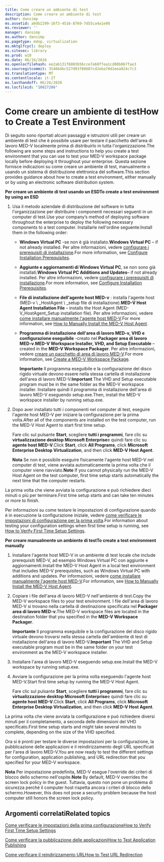 ```yaml
---
title: Come creare un ambiente di test
description: Come creare un ambiente di test
author: dansimp
ms.assetid: a0db2299-16f3-4516-8769-7d55ca4a1e98
ms.reviewer: ''
manager: dansimp
ms.author: dansimp
ms.pagetype: mdop, virtualization
ms.mktglfcycl: deploy
ms.sitesec: library
ms.prod: w10
ms.date: 06/16/2016
ms.openlocfilehash: ee2ab131f6003b56cce7a60ffea1cd00b067fae3
ms.sourcegitcommit: 354664bc527d93f80687cd2eba70d1eea024c7c3
ms.translationtype: MT
ms.contentlocale: it-IT
ms.lasthandoff: 06/26/2020
ms.locfileid: "10827286"
---
```

# <span data-ttu-id="5d5e4-103">Come creare un ambiente di test</span><span class="sxs-lookup"><span data-stu-id="5d5e4-103">How to Create a Test Environment</span></span>


<span data-ttu-id="5d5e4-104">Di seguito sono riportati alcuni passaggi e istruzioni utili per creare un ambiente di test che è possibile usare per testare il pacchetto dell'area di lavoro MED-V localmente prima di distribuirlo in tutta l'organizzazione.</span><span class="sxs-lookup"><span data-stu-id="5d5e4-104">The following are some steps and instructions to help you create a test environment that you can use to test your MED-V workspace package locally before deploying it throughout your enterprise.</span></span> <span data-ttu-id="5d5e4-105">Questa sezione fornisce indicazioni su come creare un ambiente di test, manualmente o usando un sistema di distribuzione elettronica del software.</span><span class="sxs-lookup"><span data-stu-id="5d5e4-105">This section provides guidance about how to create a test environment, either manually or by using an electronic software distribution system.</span></span>

**<span data-ttu-id="5d5e4-106">Per creare un ambiente di test usando un ESD</span><span class="sxs-lookup"><span data-stu-id="5d5e4-106">To create a test environment by using an ESD</span></span>**

1.  <span data-ttu-id="5d5e4-107">Usa il metodo aziendale di distribuzione del software in tutta l'organizzazione per distribuire i componenti necessari seguenti in un computer di test.</span><span class="sxs-lookup"><span data-stu-id="5d5e4-107">Use your company’s method of deploying software throughout the enterprise to deploy the following necessary components to a test computer.</span></span> <span data-ttu-id="5d5e4-108">Installarle nell'ordine seguente:</span><span class="sxs-lookup"><span data-stu-id="5d5e4-108">Install them in the following order:</span></span>

    -   <span data-ttu-id="5d5e4-109">**Windows Virtual PC** -se non è già installato.</span><span class="sxs-lookup"><span data-stu-id="5d5e4-109">**Windows Virtual PC** – if not already installed.</span></span> <span data-ttu-id="5d5e4-110">Per altre informazioni, vedere [configurare i prerequisiti di installazione](configure-installation-prerequisites.md).</span><span class="sxs-lookup"><span data-stu-id="5d5e4-110">For more information, see [Configure Installation Prerequisites](configure-installation-prerequisites.md).</span></span>

    -   <span data-ttu-id="5d5e4-111">**Aggiunte e aggiornamenti di Windows Virtual PC**, se non sono già installati.</span><span class="sxs-lookup"><span data-stu-id="5d5e4-111">**Windows Virtual PC Additions and Updates**– if not already installed.</span></span> <span data-ttu-id="5d5e4-112">Per altre informazioni, vedere [configurare i prerequisiti di installazione](configure-installation-prerequisites.md).</span><span class="sxs-lookup"><span data-stu-id="5d5e4-112">For more information, see [Configure Installation Prerequisites](configure-installation-prerequisites.md).</span></span>

    -   <span data-ttu-id="5d5e4-113">**File di installazione dell'agente host MED-v** : installa l'agente host (MED-v \ _HostAgent \ _setup file di installazione).</span><span class="sxs-lookup"><span data-stu-id="5d5e4-113">**MED-V Host Agent Installation File** – installs the Host Agent (MED-V\_HostAgent\_Setup installation file).</span></span> <span data-ttu-id="5d5e4-114">Per altre informazioni, vedere [come installare manualmente l'agente host MED-V](how-to-manually-install-the-med-v-host-agent.md).</span><span class="sxs-lookup"><span data-stu-id="5d5e4-114">For more information, see [How to Manually Install the MED-V Host Agent](how-to-manually-install-the-med-v-host-agent.md).</span></span>

    -   <span data-ttu-id="5d5e4-115">**Programma di installazione dell'area di lavoro MED-v, VHD e configurazione eseguibile** -creato nel **Packager area di lavoro MED-v**.</span><span class="sxs-lookup"><span data-stu-id="5d5e4-115">**MED-V Workspace Installer, VHD, and Setup Executable** – created in the **MED-V Workspace Packager**.</span></span> <span data-ttu-id="5d5e4-116">Per altre informazioni, vedere [creare un pacchetto di area di lavoro MED-V](create-a-med-v-workspace-package.md).</span><span class="sxs-lookup"><span data-stu-id="5d5e4-116">For more information, see [Create a MED-V Workspace Package](create-a-med-v-workspace-package.md).</span></span>

        <span data-ttu-id="5d5e4-117">**Importante**  Il programma eseguibile e la configurazione del disco rigido virtuale devono essere nella stessa cartella di installazione dell'area di lavoro MED-V.</span><span class="sxs-lookup"><span data-stu-id="5d5e4-117">**Important** The VHD and Setup executable program must be in the same folder as the MED-V workspace installer.</span></span> <span data-ttu-id="5d5e4-118">Installare quindi il programma di installazione dell'area di lavoro MED-V eseguendo setup.exe.</span><span class="sxs-lookup"><span data-stu-id="5d5e4-118">Then, install the MED-V workspace installer by running setup.exe.</span></span>

         

2.  <span data-ttu-id="5d5e4-119">Dopo aver installato tutti i componenti nel computer di test, eseguire l'agente host MED-V per iniziare la configurazione per la prima volta.</span><span class="sxs-lookup"><span data-stu-id="5d5e4-119">After all of the components are installed on the test computer, run the MED-V Host Agent to start first time setup.</span></span>

    <span data-ttu-id="5d5e4-120">Fare clic sul pulsante **Start**, scegliere **tutti i programmi**, fare clic su **virtualizzazione desktop Microsoft Enterprise**e quindi fare clic su **agente host MED-V**.</span><span class="sxs-lookup"><span data-stu-id="5d5e4-120">Click **Start**, click **All Programs**, click **Microsoft Enterprise Desktop Virtualization**, and then click **MED-V Host Agent**.</span></span>

    <span data-ttu-id="5d5e4-121">**Nota**  Se non è possibile eseguire fisicamente l'agente host MED-V nel computer di test, viene avviata automaticamente la prima volta che il computer viene riavviato.</span><span class="sxs-lookup"><span data-stu-id="5d5e4-121">**Note** If you cannot physically run the MED-V Host Agent on the test computer, first time setup starts automatically the next time that the computer restarts.</span></span>

     

<span data-ttu-id="5d5e4-122">La prima volta che viene avviata la configurazione e può richiedere dieci minuti o più per terminare.</span><span class="sxs-lookup"><span data-stu-id="5d5e4-122">First time setup starts and can take ten minutes or more to finish.</span></span>

<span data-ttu-id="5d5e4-123">Per informazioni su come testare le impostazioni di configurazione quando è in esecuzione la configurazione iniziale, vedere [come verificare le impostazioni di configurazione per la prima volta](how-to-verify-first-time-setup-settings.md).</span><span class="sxs-lookup"><span data-stu-id="5d5e4-123">For information about testing your configuration settings when first time setup is running, see [How to Verify First Time Setup Settings](how-to-verify-first-time-setup-settings.md).</span></span>

**<span data-ttu-id="5d5e4-124">Per creare manualmente un ambiente di test</span><span class="sxs-lookup"><span data-stu-id="5d5e4-124">To create a test environment manually</span></span>**

1.  <span data-ttu-id="5d5e4-125">Installare l'agente host MED-V in un ambiente di test locale che include prerequisiti MED-V, ad esempio Windows Virtual PC con aggiunte e aggiornamenti.</span><span class="sxs-lookup"><span data-stu-id="5d5e4-125">Install the MED-V Host Agent in a local test environment that includes MED-V prerequisites, such as Windows Virtual PC with additions and updates.</span></span> <span data-ttu-id="5d5e4-126">Per informazioni, vedere [come installare manualmente l'agente host MED-V](how-to-manually-install-the-med-v-host-agent.md).</span><span class="sxs-lookup"><span data-stu-id="5d5e4-126">For information, see [How to Manually Install the MED-V Host Agent](how-to-manually-install-the-med-v-host-agent.md).</span></span>

2.  <span data-ttu-id="5d5e4-127">Copiare i file dell'area di lavoro MED-V nell'ambiente di test.</span><span class="sxs-lookup"><span data-stu-id="5d5e4-127">Copy the MED-V workspace files to your test environment.</span></span> <span data-ttu-id="5d5e4-128">I file dell'area di lavoro MED-V si trovano nella cartella di destinazione specificata nel **Packager area di lavoro MED-v**.</span><span class="sxs-lookup"><span data-stu-id="5d5e4-128">The MED-V workspace files are located in the destination folder that you specified in the **MED-V Workspace Packager**.</span></span>

    <span data-ttu-id="5d5e4-129">**Importante**  Il programma eseguibile e la configurazione del disco rigido virtuale devono trovarsi nella stessa cartella dell'ambiente di test di installazione dell'area di lavoro MED-V.</span><span class="sxs-lookup"><span data-stu-id="5d5e4-129">**Important** The VHD and Setup executable program must be in the same folder on your test environment as the MED-V workspace installer.</span></span>

     

3.  <span data-ttu-id="5d5e4-130">Installare l'area di lavoro MED-V eseguendo setup.exe.</span><span class="sxs-lookup"><span data-stu-id="5d5e4-130">Install the MED-V workspace by running setup.exe.</span></span>

4.  <span data-ttu-id="5d5e4-131">Avviare la configurazione per la prima volta eseguendo l'agente host MED-V.</span><span class="sxs-lookup"><span data-stu-id="5d5e4-131">Start first time setup by running the MED-V Host Agent.</span></span>

    <span data-ttu-id="5d5e4-132">Fare clic sul pulsante **Start**, scegliere **tutti i programmi**, fare clic su **virtualizzazione desktop Microsoft Enterprise**e quindi fare clic su **agente host MED-V**.</span><span class="sxs-lookup"><span data-stu-id="5d5e4-132">Click **Start**, click **All Programs**, click **Microsoft Enterprise Desktop Virtualization**, and then click **MED-V Host Agent**.</span></span>

<span data-ttu-id="5d5e4-133">La prima volta che viene avviata la configurazione e può richiedere diversi minuti per il completamento, a seconda delle dimensioni del VHD specificato.</span><span class="sxs-lookup"><span data-stu-id="5d5e4-133">First time setup starts and might take several minutes to complete, depending on the size of the VHD specified.</span></span>

<span data-ttu-id="5d5e4-134">Ora si è pronti per testare le diverse impostazioni per la configurazione, la pubblicazione delle applicazioni e il reindirizzamento degli URL specificati per l'area di lavoro MED-V.</span><span class="sxs-lookup"><span data-stu-id="5d5e4-134">You are now ready to test the different settings for configuration, application publishing, and URL redirection that you specified for your MED-V workspace.</span></span>

<span data-ttu-id="5d5e4-135">**Nota**  Per impostazione predefinita, MED-V esegue l'override dei criteri di blocco dello schermo nell'ospite.</span><span class="sxs-lookup"><span data-stu-id="5d5e4-135">**Note** By default, MED-V overrides the screen lock policy in the guest.</span></span> <span data-ttu-id="5d5e4-136">Tuttavia, questo non pone un problema di sicurezza perché il computer host rispetta ancora i criteri di blocco dello schermo.</span><span class="sxs-lookup"><span data-stu-id="5d5e4-136">However, this does not pose a security problem because the host computer still honors the screen lock policy.</span></span>

 

## <span data-ttu-id="5d5e4-137">Argomenti correlati</span><span class="sxs-lookup"><span data-stu-id="5d5e4-137">Related topics</span></span>


[<span data-ttu-id="5d5e4-138">Come verificare le impostazioni della prima configurazione</span><span class="sxs-lookup"><span data-stu-id="5d5e4-138">How to Verify First Time Setup Settings</span></span>](how-to-verify-first-time-setup-settings.md)

[<span data-ttu-id="5d5e4-139">Come verificare la pubblicazione delle applicazioni</span><span class="sxs-lookup"><span data-stu-id="5d5e4-139">How to Test Application Publishing</span></span>](how-to-test-application-publishing.md)

[<span data-ttu-id="5d5e4-140">Come verificare il reindirizzamento URL</span><span class="sxs-lookup"><span data-stu-id="5d5e4-140">How to Test URL Redirection</span></span>](how-to-test-url-redirection.md)

 

 





